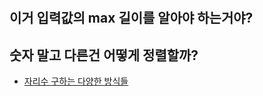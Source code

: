 #

## 이거 입력값의 max 길이를 알아야 하는거야?

## 숫자 말고 다른건 어떻게 정렬할까?


- [자리수 구하는 다양한 방식들](https://banjjak1.tistory.com/52)

